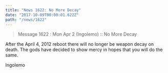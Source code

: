 ```yaml
---
title: "News 1622: No More Decay"
date: "2017-10-09T00:00:01.622Z"
path: "/news/1622"
---
```


> Message 1622 : Mon Apr  2 (Ingolemo)   :: No More Decay

After the April 4, 2012 reboot there will no longer be weapon decay on
death. The gods have decided to show mercy in hopes that you will do the same.


Ingolemo